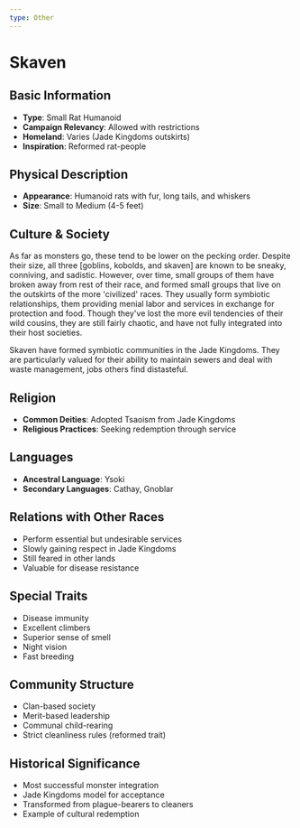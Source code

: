 ```yaml
---
type: Other
---
```


# Skaven

## Basic Information
- **Type**: Small Rat Humanoid
- **Campaign Relevancy**: Allowed with restrictions
- **Homeland**: Varies (Jade Kingdoms outskirts)
- **Inspiration**: Reformed rat-people

## Physical Description
- **Appearance**: Humanoid rats with fur, long tails, and whiskers
- **Size**: Small to Medium (4-5 feet)

## Culture & Society
As far as monsters go, these tend to be lower on the pecking order. Despite their size, all three [goblins, kobolds, and skaven] are known to be sneaky, conniving, and sadistic. However, over time, small groups of them have broken away from rest of their race, and formed small groups that live on the outskirts of the more 'civilized' races. They usually form symbiotic relationships, them providing menial labor and services in exchange for protection and food. Though they've lost the more evil tendencies of their wild cousins, they are still fairly chaotic, and have not fully integrated into their host societies.

Skaven have formed symbiotic communities in the Jade Kingdoms. They are particularly valued for their ability to maintain sewers and deal with waste management, jobs others find distasteful.

## Religion
- **Common Deities**: Adopted Tsaoism from Jade Kingdoms
- **Religious Practices**: Seeking redemption through service

## Languages
- **Ancestral Language**: Ysoki
- **Secondary Languages**: Cathay, Gnoblar

## Relations with Other Races
- Perform essential but undesirable services
- Slowly gaining respect in Jade Kingdoms
- Still feared in other lands
- Valuable for disease resistance

## Special Traits
- Disease immunity
- Excellent climbers
- Superior sense of smell
- Night vision
- Fast breeding

## Community Structure
- Clan-based society
- Merit-based leadership
- Communal child-rearing
- Strict cleanliness rules (reformed trait)

## Historical Significance
- Most successful monster integration
- Jade Kingdoms model for acceptance
- Transformed from plague-bearers to cleaners
- Example of cultural redemption